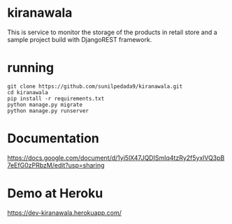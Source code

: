 # kiranawala
This is  service to monitor the storage of the products in retail store and a sample project build with DjangoREST framework.

# running
	git clone https://github.com/sunilpedada9/kiranawala.git
	cd kiranawala
	pip install -r requirements.txt
	python manage.py migrate
	python manage.py runserver

# Documentation
https://docs.google.com/document/d/1yi5lX47JQDISmIq4tzRy2f5yxlVQ3pB7eEfG0zPRbzM/edit?usp=sharing

# Demo at Heroku
https://dev-kiranawala.herokuapp.com/
